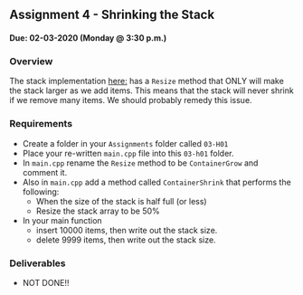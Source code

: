 ## Assignment 4 - Shrinking the Stack
#### Due: 02-03-2020 (Monday @ 3:30 p.m.)

### Overview

The stack implementation [here:](../../Lectures/01-ArrayBasedStack/main.cpp) has a `Resize` method that ONLY will make the stack larger as we add items. This means that the stack will never shrink if we remove many items. We should probably remedy this issue.

### Requirements

- Create a folder in your `Assignments` folder called `03-H01` 
- Place your re-written `main.cpp` file into this `03-h01` folder.
- In `main.cpp` rename the `Resize` method to be `ContainerGrow` and comment it.
- Also in `main.cpp` add a method called `ContainerShrink` that performs the following:
  - When the size of the stack is half full (or less)
  - Resize the stack array to be 50% 
- In your main function 
  - insert 10000 items, then write out the stack size. 
  - delete 9999 items, then write out the stack size. 

### Deliverables

- NOT DONE!!